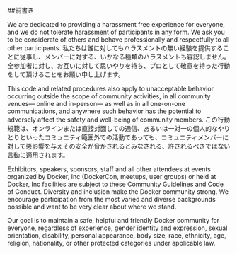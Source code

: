 ##前書き

We are dedicated to providing a harassment­ free experience for everyone, and we do not tolerate harassment of participants in any form. We ask you to be considerate of others and behave professionally and respectfully to all other participants. 
私たちは誰に対してもハラスメントの無い経験を提供することに従事し、メンバーに対する、いかなる種類のハラスメントも容認しません。全参加者に対し、お互いに対して思いやりを持ち、プロとして敬意を持った行動をして頂けることをお願い申し上げます。

This code and related procedures also apply to unacceptable behavior occurring outside the scope of community activities, in all community venues— online and in-person— as well as in all one-on-one communications, and anywhere such behavior has the potential to adversely affect the safety and well-being of community members. 
この行動規範は、オンラインまたは直接対面しての通信、あるいは一対一の個人的なやりとりといったコミュニティ範囲外での活動であっても、コミュニティメンバーに対して悪影響を与えその安全が脅かされるとみなされる、許されるべきではない言動に適用されます。


Exhibitors, speakers, sponsors, staff and all other attendees at events organized by Docker, Inc (DockerCon, meetups, user groups) or held at Docker, Inc facilities are subject to these Community Guidelines and Code of Conduct.
Diversity and inclusion make the Docker community strong. We encourage participation from the most varied and diverse backgrounds possible and want to be very clear about where we stand.

Our goal is to maintain a safe, helpful and friendly Docker community for everyone, regardless of experience, gender identity and expression, sexual orientation, disability, personal appearance, body size, race, ethnicity, age, religion, nationality, or other protected categories under applicable law.
